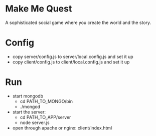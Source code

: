 # Make Me Quest

A sophisticated social game where you create the world and the story.

# Config

* copy server/config.js to server/local.config.js and set it up
* copy client/config.js to client/local.config.js and set it up

# Run

* start mongodb
  * cd PATH_TO_MONGO/bin
  * ./mongod
* start the server:
  * cd PATH_TO_APP/server
  * node server.js
* open through apache or nginx: client/index.html
